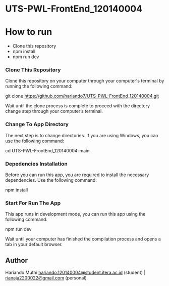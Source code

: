 # UTS-PWL-FrontEnd_120140004

# How to run
- Clone this repository
- npm install
- npm run dev
  
### Clone This Repository

Clone this repository on your computer through your computer's terminal by running the following command:


git clone https://github.com/hariando7/UTS-PWL-FrontEnd_120140004.git


Wait until the clone process is complete to proceed with the directory change step through your computer’s terminal.

### Change To App Directory

The next step is to change directories. If you are using Windows, you can use the following command:


cd UTS-PWL-FrontEnd_120140004-main


### Depedencies Installation

Before you can run this app, you are required to install the necessary dependencies. Use the following command:

npm install


### Start For Run The App

This app runs in development mode, you can run this app using the following command:

npm run dev

Wait until your computer has finished the compilation process and opens a tab in your default browser.

## Author

Hariando Muthi 
hariando.120140004@student.itera.ac.id (student) | rianaja2200022@gmail.com (personal)
